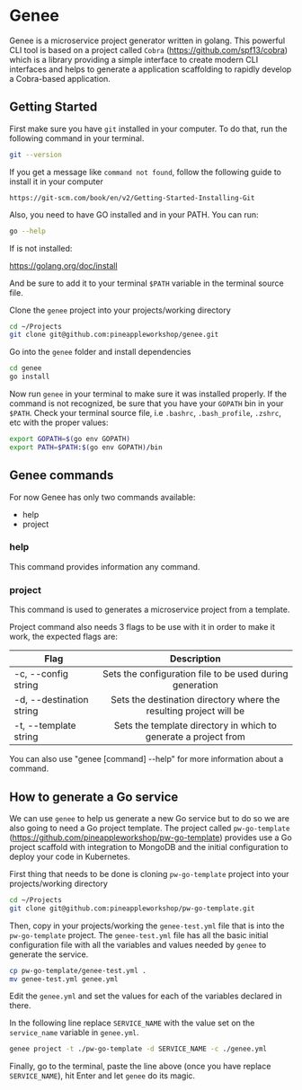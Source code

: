 # Genee
Genee is a microservice project generator written in golang.
This powerful CLI tool is based on a project called `Cobra`
(https://github.com/spf13/cobra) which is a library providing
a simple interface to create modern CLI interfaces and helps
to generate a application scaffolding to rapidly develop a
Cobra-based application.

## Getting Started

First make sure you have `git` installed in your computer.
To do that, run the following command in your terminal.
```bash
git --version
```

If you get a message like `command not found`, follow the following
guide to install it in your computer
```
https://git-scm.com/book/en/v2/Getting-Started-Installing-Git
```

Also, you need to have GO installed and in your PATH. You can run:

```bash
go --help
```

If is not installed:

https://golang.org/doc/install

And be sure to add it to your terminal `$PATH` variable in the terminal source file.

Clone the `genee` project into your projects/working directory
```bash
cd ~/Projects
git clone git@github.com:pineappleworkshop/genee.git
```

Go into the `genee` folder and install dependencies
```bash
cd genee
go install
```

Now run `genee` in your terminal to make sure it was installed properly. If the command is not recognized,
be sure that you have your `GOPATH` bin in your `$PATH`. Check your terminal source file, i.e `.bashrc`, `.bash_profile`, `.zshrc`, etc with the proper values:

```bash
export GOPATH=$(go env GOPATH)
export PATH=$PATH:$(go env GOPATH)/bin
```

## Genee commands

For now Genee has only two commands available:
- help
- project

### help
This command provides information any command.

### project
This command is used to generates a microservice project from a template.

Project command also needs 3 flags to be use with it in order to make it
work, the expected flags are:

| Flag                     |                            Description                             |
| ------------------------ | :----------------------------------------------------------------: |
| -c, --config string      |      Sets the configuration file to be used during generation      |
| -d, --destination string | Sets the destination directory where the resulting project will be |
| -t, --template string    |  Sets the template directory in which to generate a project from   |


You can also use "genee [command] --help" for more information about a command.


## How to generate a Go service

We can use `genee` to help us generate a new Go service but to
do so we are also going to need a Go project template.
The project called `pw-go-template` (https://github.com/pineappleworkshop/pw-go-template)
provides use a Go project scaffold with integration to MongoDB
and the initial configuration to deploy your code in Kubernetes.

First thing that needs to be done is cloning `pw-go-template`
project into your projects/working directory
```bash
cd ~/Projects
git clone git@github.com:pineappleworkshop/pw-go-template.git
```

Then, copy in your projects/working the `genee-test.yml` file that
is into the `pw-go-template` project.
The `genee-test.yml` file has all the basic initial configuration file with all the
variables and values needed by `genee` to generate the service.
```bash
cp pw-go-template/genee-test.yml .
mv genee-test.yml genee.yml
```

Edit the `genee.yml` and set the values for each of the variables
declared in there.

In the following line replace `SERVICE_NAME` with the value set
on the `service_name` variable in `genee.yml`.
```bash
genee project -t ./pw-go-template -d SERVICE_NAME -c ./genee.yml
```

Finally, go to the terminal, paste the line above (once you have replace
`SERVICE_NAME`), hit Enter and let `genee` do its magic.
